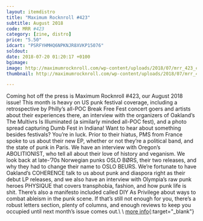 ```yaml
---
layout: itemdistro
title: "Maximum Rocknroll #423"
subtitle: August 2018
code: MRR #423
category: [zine, distro]
price: "5.50"
idcart: "PSRFYHMHQ6NPKNJR8XVKP15076"
soldout:
date: 2018-07-20 01:20:17 +0100
bgimage:
image: http://maximumrocknroll.com/wp-content/uploads/2018/07/mrr_423_cvr.jpg
thumbnail: http://maximumrocknroll.com/wp-content/uploads/2018/07/mrr_423_cvr.jpg

---
```


Coming hot off the press is Maximum Rocknroll #423, our August 2018 issue! This month is heavy on US punk festival coverage, including a retrospective by Philly’s all-POC Break Free Fest concert goers and artists about their experiences there, an interview with the organizers of Oakland’s The Multivrs Is Illuminated (a similarly minded all-POC fest), and a photo spread capturing Dumb Fest in Indiana! Want to hear about something besides festivals? You’re in luck. Prior to their hiatus, PMS from France spoke to us about their new EP, whether or not they’re a political band, and the state of punk in Paris. We have an interview with Oregon’s ABOLITIONIST, who tell all about their love of history and veganism. We look back at late-’70s Norwegian punks OSLO BØRS, their two releases, and why they had to change their name to OSLO BEURS. We’re fortunate to have Oakland’s COHERENCE talk to us about punk and diaspora right as their debut LP releases, and we also have an interview with Olympia’s raw punk heroes PHYSIQUE that covers transphobia, fashion, and how punk life is shit. There’s also a manifesto included called DIY As Privilege about ways to combat ableism in the punk scene. If that’s still not enough for you, there’s a robust letters section, plenty of columns, and enough reviews to keep you occupied until next month’s issue comes out.\\
\\
[more info](http://www.maximumrocknroll.com){:target="_blank"}